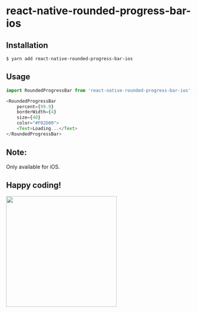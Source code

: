 # react-native-rounded-progress-bar-ios

## Installation

`$ yarn add react-native-rounded-progress-bar-ios`

## Usage
```javascript
import RoundedProgressBar from 'react-native-rounded-progress-bar-ios';

<RoundedProgressBar	
	percent={99.9}	
	borderWidth={4}	
	size={40}	
	color="#F02D00">	
	<Text>Loading...</Text>
</RoundedProgressBar>
```

## Note:

Only available for iOS.

## Happy coding!
<img src="https://media.giphy.com/media/fm5JqspHFgIXm/giphy.gif" width="300" />
